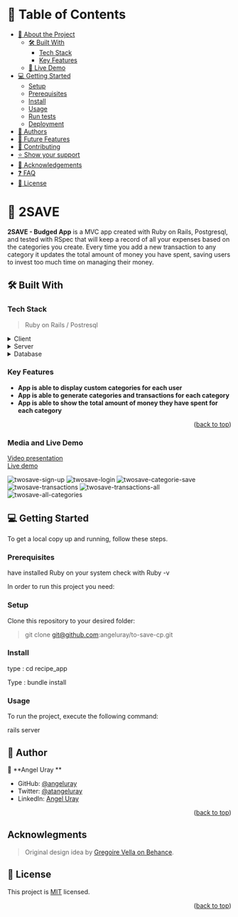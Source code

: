 <a name="readme-top"></a>

<!--
HOW TO USE:
This is an example of how you may give instructions on setting up your project locally.

Modify this file to match your project and remove sections that don't apply.

REQUIRED SECTIONS:
- Table of Contents
- About the Project
  - Built With
  - Live Demo
- Getting Started
- Authors
- Future Features
- Contributing
- Show your support
- Acknowledgements
- License

After you're finished please remove all the comments and instructions!
-->

<!-- TABLE OF CONTENTS -->

# 📗 Table of Contents

- [📖 About the Project](#about-project)
  - [🛠 Built With](#built-with)
    - [Tech Stack](#tech-stack)
    - [Key Features](#key-features)
  - [🚀 Live Demo](#live-demo)
- [💻 Getting Started](#getting-started)
  - [Setup](#setup)
  - [Prerequisites](#prerequisites)
  - [Install](#install)
  - [Usage](#usage)
  - [Run tests](#run-tests)
  - [Deployment](#triangular_flag_on_post-deployment)
- [👥 Authors](#authors)
- [🔭 Future Features](#future-features)
- [🤝 Contributing](#contributing)
- [⭐️ Show your support](#support)
- [🙏 Acknowledgements](#acknowledgements)
- [❓ FAQ](#faq)
- [📝 License](#license)

<!-- PROJECT DESCRIPTION -->

# 📖 2SAVE <a name="about-project"></a>


**2SAVE - Budged App** is a MVC app created with Ruby on Rails, Postgresql, and tested with RSpec that will keep a record of all your expenses based on the categories you create. Every time you add a new transaction to any category it updates the total amount of money you have spent, saving users to invest too much time on managing their money. 

## 🛠 Built With <a name="built-with"></a>

### Tech Stack <a name="tech-stack"></a>

> Ruby on Rails / Postresql

<details>
  <summary>Client</summary>
  <ul>
    <li><a href="https://www.ruby-lang.org/en/">Ruby</a></li>
  </ul>
</details>

<details>
  <summary>Server</summary>
  <ul>
    <li><a href="https://www.ruby-lang.org/en/">ruby on rails server</a></li>
  </ul>
</details>

<details>
<summary>Database</summary>
  <ul>
    <li><a href="https://www.postgresql.org/">PostgreSQL</a></li>
  </ul>
</details>

<!-- Features -->

### Key Features <a name="key-features"></a>

- **App is able to display custom categories for each user**
- **App is able to generate categories and transactions for each category**
- **App is able to show the total amount of money they have spent for each category**

<p align="right">(<a href="#readme-top">back to top</a>)</p>

### Media and Live Demo <a name="presentation"></a>

[Video presentation](https://youtu.be/mc_qPIxRP-s)  <br/>
[Live demo](https://little-budged.onrender.com/splashs/index)

![twosave-sign-up](https://user-images.githubusercontent.com/97189760/216181698-a8b7cab4-fd92-4709-b9d1-67d195f9c368.png)
![twosave-login](https://user-images.githubusercontent.com/97189760/216181807-553600db-0aaf-46e4-b7c9-42b710c96b5d.png)
![twosave-categorie-save](https://user-images.githubusercontent.com/97189760/216181836-cfc4b0c7-8122-4ec1-8f33-ebfcfdce0dd7.png)
![twosave-transactions](https://user-images.githubusercontent.com/97189760/216181868-2cdac8cf-de56-4ad2-9c9e-741e776a068e.png)
![twosave-transactions-all](https://user-images.githubusercontent.com/97189760/216181949-a24bec32-673b-48f0-b4a5-90572f8818eb.png)
![twosave-all-categories](https://user-images.githubusercontent.com/97189760/216181956-0fbd5278-c5bd-47bd-9549-8720813327c1.png)



<!-- GETTING STARTED -->

## 💻 Getting Started <a name="getting-started"></a>

To get a local copy up and running, follow these steps.

### Prerequisites

have installed Ruby on your system check with Ruby -v

In order to run this project you need:

### Setup

Clone this repository to your desired folder:

> git clone git@github.com:angeluray/to-save-cp.git

### Install

type : cd recipe_app


Type : bundle install

### Usage

To run the project, execute the following command:

  rails server


<!-- AUTHORS -->

## 👥 Author <a name="authors"></a>


👤 **Angel Uray **

- GitHub: [@angeluray](https://github.com/angeluray)
- Twitter: [@atangeluray](https://twitter.com/atangeluray)
- LinkedIn: [Angel Uray](www.linkedin.com/in/angeluray-jobs)


<p align="right">(<a href="#readme-top">back to top</a>)</p>


## Acknowlegments

> Original design idea by [Gregoire Vella on Behance](https://www.behance.net/gregoirevella).

<!-- LICENSE -->

## 📝 License <a name="license"></a>

This project is [MIT](./MIT.md) licensed.



<p align="right">(<a href="#readme-top">back to top</a>)</p>
